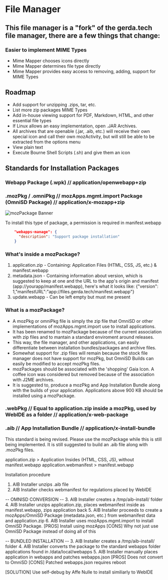 # File Manager
## This file manager is a "fork" of the gerda.tech file manager, there are a few things that change:
### Easier to implement MIME Types
- Mime Mapper chooses icons directly
- Mime Mapper determines file type directly
- Mime Mapper provides easy access to removing, adding, support for MIME Types



## Roadmap
- Add support for unzipping .zips, tar, etc.
- List more zip packages MIME Types
- Add in-house viewing support for PDF, Markdown, HTML, and other essential file types
- If Linux allows an easy implementation, open .JAR Archives.
- All archives that are openable (.jar, .aib, etc.) will receive their own special icon and call their own mozActivity, but will still be able to be extracted from the options menu
- View plain text
- Execute Bourne Shell Scripts (.sh) and give them an icon

## Standards for Installation Packages

### Webapp Package (.wpk) // application/openwebapp+zip
### .mozPkg / .omniPkg // mozApps.mgmt.import Package (OmniSD Package) // application/x-mozapp+zip
![mozPackage Banner](screenshots/mozPkg.png)

To install this type of package, a permission is required in manifest.webapp

```json
    "webapps-manage": {
      "description": "Support package installation"
    }
```
### What's inside a mozPackage?
1. application.zip - Containing: Application Files (HTML, CSS, JS, etc.) & manifest.webapp  
2. metadata.json - Containing information about version, which is suggested to keep at one and the URL to the app's origin and manifest (app://yourapp/manifest.webapp), here's what it looks like: {"version": 1,"manifestURL":"app://files.gerda.tech/manifest.webapp"}  
3. update.webapp - Can be left empty but must me present  

### What is a mozPackage?

- A mozPkg or omniPkg file is simply the zip file that OmniSD or other implementations of mozApps.mgmt.import use to install applications.
- It has been renamed to mozPackage because of the current association with zip files and to mantain a standard enviroment around releases.
- This way, the file manager, and other applications, can easily differentiate between installation bundles/packages and archive files.
- Somewhat support for .zip files will remain because the stock file manager does not have support for mozPkg, but OmniSD Builds can easily be modified to accept mozPkg files.
- mozPackages should be associated with the 'shopping' Gaia Icon. A coffee icon was considered but removed because of the association with J2ME archives.
- It is suggested to, produce a mozPkg and App Installation Bundle along with the builds of your application. Applications above 900 KB should be installed using a mozPackage.

### .webPkg // Equal to application.zip inside a mozPkg, used by WebIDE as a folder // application/x-web-package

### .aib // App Installation Bundle // application/x-install-bundle

This standard is being revised. Please use the mozPackage while this is still being implemented. It is still suggested to build an .aib file along with .mozPkg files.

application.zip > Application Insides (HTML, CSS, JS), without manifest.webapp
application.webmanifest > manifest.webapp

Installation procedure

1. AIB Installer unzips .aib file
2. AIB Installer checks webmanifest for regulations placed by WebIDE

-- OMNISD CONVERSION --
3. AIB Installer creates a /tmp/aib-install/ folder
4. AIB Installer unzips application.zip, places webmanifest inside as manifest.webapp, 
   zips application back
5. AIB Installer proceeds to create a mozApps/OmniSD Package (metadata.json, etc.)
   from webmanifest data and application.zip
6. AIB Installer uses mozApps.mgmt.import to install OmniSD Package.
[PROS] Install using mozApps [CONS] Why not just use OmniSD Package instead of doing all of this

-- BUNDLED INSTALLATION --
3. AIB Installer creates a /tmp/aib-install/ folder
4. AIB Installer converts the package to the standard webapps folder applications found in /data/local/webapps
5. AIB Installer manually places application in webapps and patches webapps.json
[PROS] Does not convert to OmniSD [CONS] Patched webapps.json requires reboot

[SOLUTION] Use self-debug by Affe Nulle to install similiarly to WebIDE
   
 